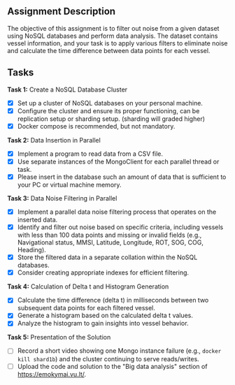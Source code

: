 ## Assignment Description

The objective of this assignment is to filter out noise from a given dataset using NoSQL databases and perform data analysis. The dataset contains vessel information, and your task is to apply various filters to eliminate noise and calculate the time difference between data points for each vessel.

## Tasks

**Task 1:** Create a NoSQL Database Cluster
* [x] Set up a cluster of NoSQL databases on your personal machine.
* [x] Configure the cluster and ensure its proper functioning, can be replication setup or sharding setup. (sharding will graded higher)
* [x] Docker compose is recommended, but not mandatory.

**Task 2:** Data Insertion in Parallel
* [x] Implement a program to read data from a CSV file.
* [x] Use separate instances of the MongoClient for each parallel thread or task.
* [x] Please insert in the database such an amount of data that is sufficient to your PC or virtual machine memory.

**Task 3:** Data Noise Filtering in Parallel
* [x] Implement a parallel data noise filtering process that operates on the inserted data.
* [x] Identify and filter out noise based on specific criteria, including vessels with less than 100 data points and missing or invalid fields (e.g., Navigational status, MMSI, Latitude, Longitude, ROT, SOG, COG, Heading).
* [x] Store the filtered data in a separate collation within the NoSQL databases.
* [x] Consider creating appropriate indexes for efficient filtering.

**Task 4:** Calculation of Delta t and Histogram Generation
* [x] Calculate the time difference (delta t) in milliseconds between two subsequent data points for each filtered vessel.
* [x] Generate a histogram based on the calculated delta t values.
* [x] Analyze the histogram to gain insights into vessel behavior.

**Task 5:** Presentation of the Solution
* [ ] Record a short video showing one Mongo instance failure (e.g., `docker kill shard1b`) and the cluster continuing to serve reads/writes.
* [ ] Upload the code and solution to the "Big data analysis" section of https://emokymai.vu.lt/.
